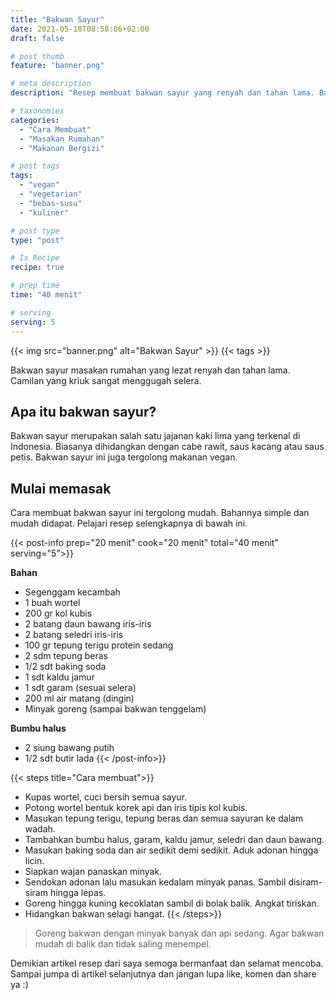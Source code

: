 ```yaml
---
title: "Bakwan Sayur"
date: 2021-05-10T08:58:06+02:00
draft: false

# post thumb
feature: "banner.png"

# meta description
description: "Resep membuat bakwan sayur yang renyah dan tahan lama. Bakwan sayur merupakan salah satu masakan rumahan yang menggugah selera."

# taxonomies
categories:
  - "Cara Membuat"
  - "Masakan Rumahan"
  - "Makanan Bergizi"

# post tags
tags:
  - "vegan"
  - "vegetarian"
  - "bebas-susu"
  - "kuliner"

# post type
type: "post"

# Is Recipe
recipe: true

# prep time
time: "40 menit"

# serving
serving: 5
---
```


{{< img src="banner.png" alt="Bakwan Sayur" >}}
{{< tags >}}

Bakwan sayur masakan rumahan yang lezat renyah dan tahan lama. Camilan yang kriuk sangat menggugah selera.

## Apa itu bakwan sayur?

Bakwan sayur merupakan salah satu jajanan kaki lima yang terkenal di Indonesia. Biasanya dihidangkan dengan cabe rawit, saus kacang atau saus petis. Bakwan sayur ini juga tergolong makanan vegan.

## Mulai memasak

Cara membuat bakwan sayur ini tergolong mudah. Bahannya simple dan mudah didapat. Pelajari resep selengkapnya di bawah ini.

{{< post-info prep="20 menit" cook="20 menit" total="40 menit" serving="5">}}

__Bahan__

-   Segenggam kecambah
-   1 buah wortel
-   200 gr kol kubis
-   2 batang daun bawang iris-iris
-   2 batang seledri iris-iris
-   100 gr tepung terigu protein sedang
-   2 sdm tepung beras
-   1/2 sdt baking soda
-   1 sdt kaldu jamur
-   1 sdt garam (sesuai selera)
-   200 ml air matang (dingin)
-   Minyak goreng (sampai bakwan tenggelam)

__Bumbu halus__

-   2 siung bawang putih
-   1/2 sdt butir lada
{{< /post-info>}}

{{< steps title="Cara membuat">}}
-   Kupas wortel, cuci bersih semua sayur.
-   Potong wortel bentuk korek api dan iris tipis kol kubis.
-   Masukan tepung terigu, tepung beras dan semua sayuran ke dalam wadah.
-   Tambahkan bumbu halus, garam, kaldu jamur, seledri dan daun bawang.
-   Masukan baking soda dan air sedikit demi sedikit. Aduk adonan hingga licin.
-   Siapkan wajan panaskan minyak.
-   Sendokan adonan lalu masukan kedalam minyak panas. Sambil disiram-siram hingga lepas.
-   Goreng hingga kuning kecoklatan sambil di bolak balik. Angkat tiriskan.
-   Hidangkan bakwan selagi hangat.
{{< /steps>}}

> Goreng bakwan dengan minyak banyak dan api sedang. Agar bakwan mudah di balik dan tidak saling menempel.

Demikian artikel resep dari saya semoga bermanfaat dan selamat mencoba. Sampai jumpa di artikel selanjutnya dan jangan lupa like, komen dan share ya :)